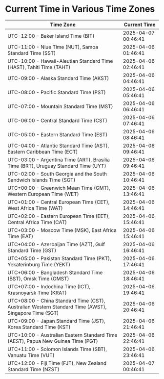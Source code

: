# Current Time in Various Time Zones

| Time Zone | Current Time |
|-----------|--------------|
| UTC-12:00 - Baker Island Time (BIT) | 2025-04-07 00:46:41 |
| UTC-11:00 - Niue Time (NUT), Samoa Standard Time (SST) | 2025-04-06 01:46:41 |
| UTC-10:00 - Hawaii-Aleutian Standard Time (HAST), Tahiti Time (TAHT) | 2025-04-06 02:46:41 |
| UTC-09:00 - Alaska Standard Time (AKST) | 2025-04-06 04:46:41 |
| UTC-08:00 - Pacific Standard Time (PST) | 2025-04-06 05:46:41 |
| UTC-07:00 - Mountain Standard Time (MST) | 2025-04-06 06:46:41 |
| UTC-06:00 - Central Standard Time (CST) | 2025-04-06 07:46:41 |
| UTC-05:00 - Eastern Standard Time (EST) | 2025-04-06 08:46:41 |
| UTC-04:00 - Atlantic Standard Time (AST), Eastern Caribbean Time (ECT) | 2025-04-06 09:46:41 |
| UTC-03:00 - Argentina Time (ART), Brasília Time (BRT), Uruguay Standard Time (UYT) | 2025-04-06 09:46:41 |
| UTC-02:00 - South Georgia and the South Sandwich Islands Time (SGT) | 2025-04-06 10:46:41 |
| UTC±00:00 - Greenwich Mean Time (GMT), Western European Time (WET) | 2025-04-06 13:46:41 |
| UTC+01:00 - Central European Time (CET), West Africa Time (WAT) | 2025-04-06 14:46:41 |
| UTC+02:00 - Eastern European Time (EET), Central Africa Time (CAT) | 2025-04-06 15:46:41 |
| UTC+03:00 - Moscow Time (MSK), East Africa Time (EAT) | 2025-04-06 15:46:41 |
| UTC+04:00 - Azerbaijan Time (AZT), Gulf Standard Time (GST) | 2025-04-06 16:46:41 |
| UTC+05:00 - Pakistan Standard Time (PKT), Yekaterinburg Time (YEKT) | 2025-04-06 17:46:41 |
| UTC+06:00 - Bangladesh Standard Time (BST), Omsk Time (OMST) | 2025-04-06 18:46:41 |
| UTC+07:00 - Indochina Time (ICT), Krasnoyarsk Time (KRAT) | 2025-04-06 19:46:41 |
| UTC+08:00 - China Standard Time (CST), Australian Western Standard Time (AWST), Singapore Time (SGT) | 2025-04-06 20:46:41 |
| UTC+09:00 - Japan Standard Time (JST), Korea Standard Time (KST) | 2025-04-06 21:46:41 |
| UTC+10:00 - Australian Eastern Standard Time (AEST), Papua New Guinea Time (PGT) | 2025-04-06 22:46:41 |
| UTC+11:00 - Solomon Islands Time (SBT), Vanuatu Time (VUT) | 2025-04-06 23:46:41 |
| UTC+12:00 - Fiji Time (FJT), New Zealand Standard Time (NZST) | 2025-04-07 00:46:41 |
